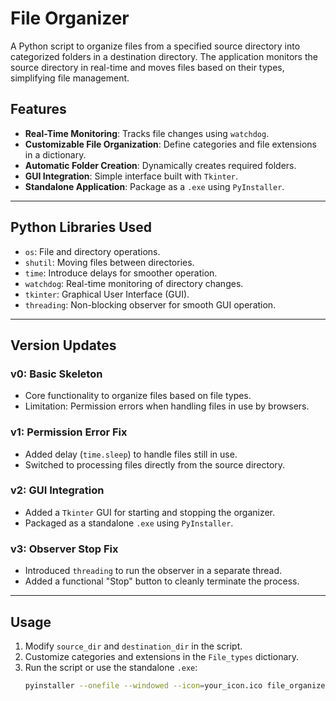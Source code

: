 # File Organizer

A Python script to organize files from a specified source directory into categorized folders in a destination directory. The application monitors the source directory in real-time and moves files based on their types, simplifying file management.

## Features
- **Real-Time Monitoring**: Tracks file changes using `watchdog`.
- **Customizable File Organization**: Define categories and file extensions in a dictionary.
- **Automatic Folder Creation**: Dynamically creates required folders.
- **GUI Integration**: Simple interface built with `Tkinter`.
- **Standalone Application**: Package as a `.exe` using `PyInstaller`.

---

## Python Libraries Used
- `os`: File and directory operations.
- `shutil`: Moving files between directories.
- `time`: Introduce delays for smoother operation.
- `watchdog`: Real-time monitoring of directory changes.
- `tkinter`: Graphical User Interface (GUI).
- `threading`: Non-blocking observer for smooth GUI operation.

---

## Version Updates

### **v0: Basic Skeleton**
- Core functionality to organize files based on file types.
- Limitation: Permission errors when handling files in use by browsers.

### **v1: Permission Error Fix**
- Added delay (`time.sleep`) to handle files still in use.
- Switched to processing files directly from the source directory.

### **v2: GUI Integration**
- Added a `Tkinter` GUI for starting and stopping the organizer.
- Packaged as a standalone `.exe` using `PyInstaller`.

### **v3: Observer Stop Fix**
- Introduced `threading` to run the observer in a separate thread.
- Added a functional "Stop" button to cleanly terminate the process.

---

## Usage
1. Modify `source_dir` and `destination_dir` in the script.
2. Customize categories and extensions in the `File_types` dictionary.
3. Run the script or use the standalone `.exe`:
   ```bash
   pyinstaller --onefile --windowed --icon=your_icon.ico file_organizer.py








